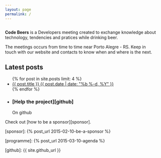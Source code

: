 ```yaml
---
layout: page
permalink: /
---
```


<img src="{{ site.baseurl }}/img/header-code-beers.png" alt="">

**Code Beers** is a Developers meeting created to exchange knowledge
about technology, tendencies and pratices while drinking beer.

The meetings occurs from time to time near Porto Alegre - RS. Keep in
touch with our website and contacts to know when and where is the next.

## Latest posts

<ul class="post-list post-list-small">
  {% for post in site.posts limit: 4 %}
    <li>
      <a class="post-link post-link-small" href="{{ post.url | prepend: site.baseurl }}">
        {{ post.title }}
        <span class="post-meta">{{ post.date | date: "%b %-d, %Y" }}</span>
      </a>
    </li>
  {% endfor %}
</ul>

<ul class="banners">
  <li class="schedule">
    <i class="watermark fa fa-github"></i>
    <div class="info">
        <h3 markdown="1">[Help the project][github]</h3>
        On github
    </div>
  </li>
</ul>

Check out [how to be a sponsor][sponsor].

[sponsor]: {% post_url 2015-02-10-be-a-sponsor %}

[eventick]: http://eventick.com.br/code-beers

[programme]: {% post_url 2015-03-10-agenda %}

[github]: {{ site.github_url }}
